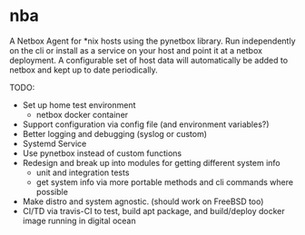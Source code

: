 # nba
A Netbox Agent for *nix hosts using the pynetbox library. Run independently on the cli or install as a service on your host and point it at a netbox deployment. A configurable set of host data will automatically be added to netbox and kept up to date periodically.

TODO:
* Set up home test environment
    * netbox docker container
* Support configuration via config file (and environment variables?)
* Better logging and debugging (syslog or custom)
* Systemd Service
* Use pynetbox instead of custom functions
* Redesign and break up into modules for getting different system info
    * unit and integration tests
    * get system info via more portable methods and cli commands where possible
* Make distro and system agnostic. (should work on FreeBSD too)
* CI/TD via travis-CI to test, build apt package, and build/deploy docker image running in digital ocean